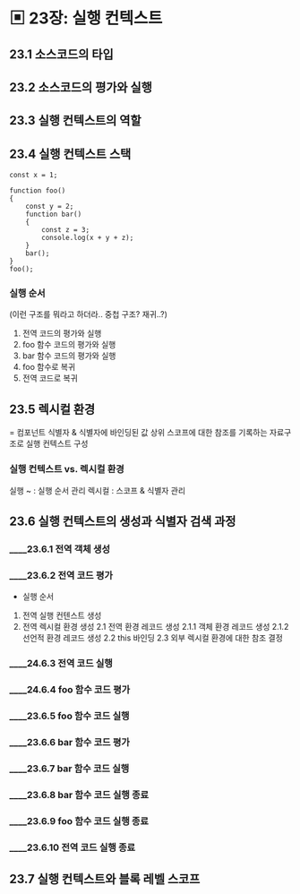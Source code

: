 # ▣ 23장: 실행 컨텍스트

## 23.1 소스코드의 타입
## 23.2 소스코드의 평가와 실행
## 23.3 실행 컨텍스트의 역할

## 23.4 실행 컨텍스트 스택
```
const x = 1;

function foo()
{
    const y = 2;
    function bar()
    {
        const z = 3;
        console.log(x + y + z);
    }
    bar();
}
foo();
```
### 실행 순서
(이런 구조를 뭐라고 하더라.. 중첩 구조? 재귀..?)
1. 전역 코드의 평가와 실행
2. foo 함수 코드의 평가와 실행
3. bar 함수 코드의 평가와 실행
4. foo 함수로 복귀
5. 전역 코드로 복귀

## 23.5 렉시컬 환경
 = 컴포넌트
식별자 & 식별자에 바인딩된 값
상위 스코프에 대한 참조를 기록하는 자료구조로 실행 컨텍스트 구성

### 실행 컨텍스트 vs. 렉시컬 환경
실행 ~ : 실행 순서 관리
렉시컬 : 스코프 & 식별자 관리

## 23.6 실행 컨텍스트의 생성과 식별자 검색 과정
### ____23.6.1 전역 객체 생성
### ____23.6.2 전역 코드 평가

* 실행 순서
1. 전역 실행 컨텐스트 생성
2. 전역 렉시컬 환경 생성
2.1 전역 환경 레코드 생성
2.1.1 객체 환경 레코드 생성
2.1.2 선언적 환경 레코드 생성
2.2 this 바인딩
2.3 외부 렉시컬 환경에 대한 참조 결정

### ____24.6.3 전역 코드 실행
### ____24.6.4 foo 함수 코드 평가
### ____23.6.5 foo 함수 코드 실행
### ____23.6.6 bar 함수 코드 평가
### ____23.6.7 bar 함수 코드 실행
### ____23.6.8 bar 함수 코드 실행 종료
### ____23.6.9 foo 함수 코드 실행 종료
### ____23.6.10 전역 코드 실행 종료
## 23.7 실행 컨텍스트와 블록 레벨 스코프
